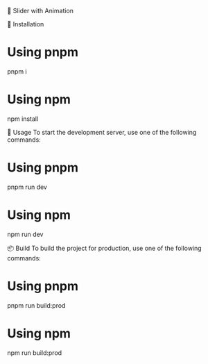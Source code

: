 🌟 Slider with Animation


🚀 Installation


# Using pnpm

pnpm i

# Using npm

npm install

🔧 Usage
To start the development server, use one of the following commands:


# Using pnpm

pnpm run dev

# Using npm

npm run dev

📦 Build
To build the project for production, use one of the following commands:


# Using pnpm

pnpm run build:prod

# Using npm

npm run build:prod
